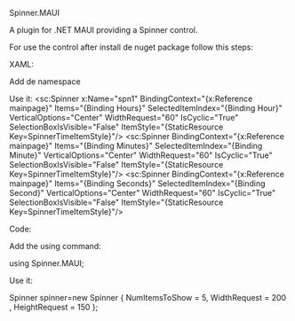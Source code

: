 Spinner.MAUI

A plugin for .NET MAUI providing a Spinner control.

For use the control after install de nuget package follow this steps:

XAML:

Add de namespace
<ContentPage xmlns="http://schemas.microsoft.com/dotnet/2021/maui"
             xmlns:x="http://schemas.microsoft.com/winfx/2009/xaml"
             xmlns:sc="clr-namespace:Spinner.MAUI;assembly=Spinner.MAUI"
             x:Class="Spinner.MAUI.Test.MainPage">
  
Use it:
        <Border HorizontalOptions="Center" VerticalOptions="Center" Grid.Row="1" Margin="10" Background="white">
            <Grid>
                <Border VerticalOptions="Center" HeightRequest="30" Stroke="gray" Background="#EEEEEE" Margin="2,0,2,0" StrokeShape="RoundRectangle 10">
                    <Label/>
                </Border>
                <HorizontalStackLayout VerticalOptions="Center" BindingContext="{x:Reference spn1}" HeightRequest="120">
                    <sc:Spinner x:Name="spn1" BindingContext="{x:Reference mainpage}" Items="{Binding Hours}" SelectedItemIndex="{Binding Hour}" VerticalOptions="Center" WidthRequest="60" IsCyclic="True" SelectionBoxIsVisible="False" ItemStyle="{StaticResource Key=SpinnerTimeItemStyle}"/>
                    <Label VerticalOptions="Center" Text=":" FontSize="25" FontAttributes="Bold" TextColor="Black"/>
                    <sc:Spinner BindingContext="{x:Reference mainpage}" Items="{Binding Minutes}" SelectedItemIndex="{Binding Minute}" VerticalOptions="Center" WidthRequest="60" IsCyclic="True" SelectionBoxIsVisible="False" ItemStyle="{StaticResource Key=SpinnerTimeItemStyle}"/>
                    <Label VerticalOptions="Center" Text=":" FontSize="25" FontAttributes="Bold" TextColor="Black"/>
                    <sc:Spinner BindingContext="{x:Reference mainpage}" Items="{Binding Seconds}" SelectedItemIndex="{Binding Second}" VerticalOptions="Center" WidthRequest="60" IsCyclic="True" SelectionBoxIsVisible="False" ItemStyle="{StaticResource Key=SpinnerTimeItemStyle}"/>
                </HorizontalStackLayout>
            </Grid>
        </Border>

Code:
  
Add the using command:
  
using Spinner.MAUI;
  
Use it:

Spinner spinner=new Spinner { NumItemsToShow = 5, WidthRequest = 200 , HeightRequest = 150 };

  
